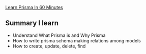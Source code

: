 [Learn Prisma In 60 Minutes](https://www.youtube.com/watch?v=RebA5J-rlwg)

## Summary I learn

- Understand What Prisma is and Why Prisma
- How to write prisma schema making relations among models
- How to create, update, delete, find
